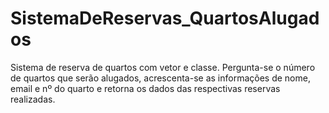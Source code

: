 # SistemaDeReservas_QuartosAlugados
Sistema de reserva de quartos com vetor e classe. 
Pergunta-se o número de quartos que serão alugados, acrescenta-se as informações de nome, email e nº do quarto 
e retorna os dados das respectivas reservas realizadas. 
